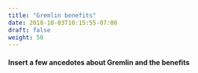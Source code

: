 ```yaml
---
title: "Gremlin benefits"
date: 2018-10-03T10:15:55-07:00
draft: false
weight: 50
---
```


#### Insert a few ancedotes about Gremlin and the benefits
